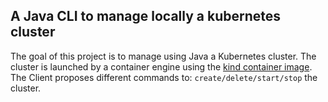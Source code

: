 ## A Java CLI to manage locally a kubernetes cluster

The goal of this project is to manage using Java a Kubernetes cluster. The cluster is launched by a container engine using the [kind container image](https://hub.docker.com/r/kindest/node/tags). The Client proposes different commands to: `create/delete/start/stop` the cluster.